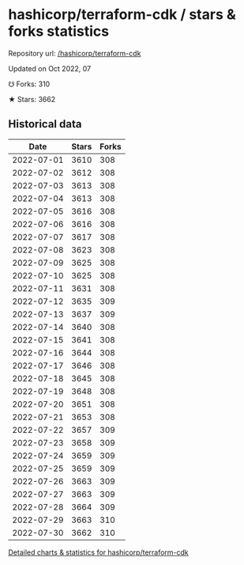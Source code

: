 # hashicorp/terraform-cdk / stars & forks statistics

Repository url: [/hashicorp/terraform-cdk](https://github.com/hashicorp/terraform-cdk)

Updated on Oct 2022, 07

☋ Forks: 310

★ Stars: 3662

## Historical data
| Date | Stars | Forks |
|------|-------|-------|
| 2022-07-01 | 3610 | 308 | 
| 2022-07-02 | 3612 | 308 | 
| 2022-07-03 | 3613 | 308 | 
| 2022-07-04 | 3613 | 308 | 
| 2022-07-05 | 3616 | 308 | 
| 2022-07-06 | 3616 | 308 | 
| 2022-07-07 | 3617 | 308 | 
| 2022-07-08 | 3623 | 308 | 
| 2022-07-09 | 3625 | 308 | 
| 2022-07-10 | 3625 | 308 | 
| 2022-07-11 | 3631 | 308 | 
| 2022-07-12 | 3635 | 309 | 
| 2022-07-13 | 3637 | 309 | 
| 2022-07-14 | 3640 | 308 | 
| 2022-07-15 | 3641 | 308 | 
| 2022-07-16 | 3644 | 308 | 
| 2022-07-17 | 3646 | 308 | 
| 2022-07-18 | 3645 | 308 | 
| 2022-07-19 | 3648 | 308 | 
| 2022-07-20 | 3651 | 308 | 
| 2022-07-21 | 3653 | 308 | 
| 2022-07-22 | 3657 | 309 | 
| 2022-07-23 | 3658 | 309 | 
| 2022-07-24 | 3659 | 309 | 
| 2022-07-25 | 3659 | 309 | 
| 2022-07-26 | 3663 | 309 | 
| 2022-07-27 | 3663 | 309 | 
| 2022-07-28 | 3664 | 309 | 
| 2022-07-29 | 3663 | 310 | 
| 2022-07-30 | 3662 | 310 | 


[Detailed charts & statistics for hashicorp/terraform-cdk](https://reviewgithub.com/rep/hashicorp/terraform-cdk)
